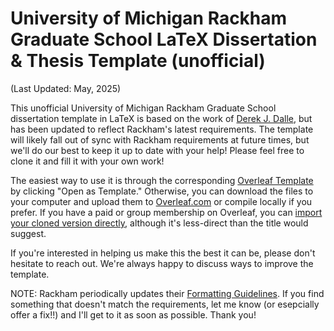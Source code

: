 # University of Michigan Rackham Graduate School LaTeX Dissertation & Thesis Template (unofficial)
(Last Updated: May, 2025)

This unofficial University of Michigan Rackham Graduate School dissertation template in LaTeX is based on the work of [Derek J. Dalle](http://www-personal.umich.edu/~dalle/codes/thesis-umich/), but has been updated to reflect Rackham's latest requirements. The template will likely fall out of sync with Rackham requirements at future times, but we'll do our best to keep it up to date with your help! Please feel free to clone it and fill it with your own work!

The easiest way to use it is through the corresponding [Overleaf Template](https://www.overleaf.com/latex/templates/university-of-michigan-dissertation-template-unofficial/tpnjzndnrzmf) by clicking "Open as Template." Otherwise, you can download the files to your computer and upload them to [Overleaf.com](https://www.overleaf.com) or compile locally if you prefer. If you have a paid or group membership on Overleaf, you can [import your cloned version directly](https://www.overleaf.com/learn/how-to/How_do_I_push_a_new_project_to_Overleaf_via_git%3F), although it's less-direct than the title would suggest.

If you're interested in helping us make this the best it can be, please don't hesitate to reach out. We're always happy to discuss ways to improve the template.

NOTE: Rackham periodically updates their [Formatting Guidelines](https://rackham.umich.edu/navigating-your-degree/formatting-guidelines/). If you find something that doesn't match the requirements, let me know (or esepcially offer a fix!!) and I'll get to it as soon as possible. Thank you!
